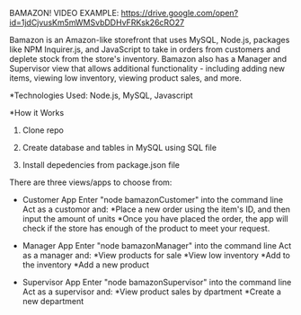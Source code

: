 BAMAZON!
VIDEO EXAMPLE: https://drive.google.com/open?id=1jdCjvusKm5mWMSvbDDHvFRKsk26cRO27

Bamazon is an Amazon-like storefront that uses MySQL, Node.js, packages like NPM Inquirer.js, and JavaScript to take in orders from customers and deplete stock from the store's inventory. Bamazon also has a Manager and Supervisor view that allows additional functionality - including adding new items, viewing low inventory, viewing product sales, and more.

*Technologies Used:
Node.js, MySQL, Javascript

*How it Works

1) Clone repo

2) Create database and tables in MySQL using SQL file

3) Install depedencies from package.json file

There are three views/apps to choose from:

* Customer App
Enter "node bamazonCustomer" into the command line
Act as a customor and:
*Place a new order using the item's ID, and then input the amount of units
*Once you have placed the order, the app will check if the store has enough of the product to meet your request.

* Manager App
Enter "node bamazonManager" into the command line
Act as a manager and:
*View products for sale
*View low inventory
*Add to the inventory
*Add a new product

* Supervisor App
Enter "node bamazonSupervisor" into the command line
Act as a supervisor and:
*View product sales by dpartment
*Create a new department
